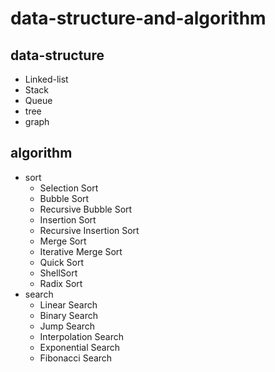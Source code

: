 # data-structure-and-algorithm

## data-structure
- Linked-list
- Stack
- Queue
- tree
- graph

## algorithm
- sort
    - Selection Sort
    - Bubble Sort
    - Recursive Bubble Sort
    - Insertion Sort
    - Recursive Insertion Sort
    - Merge Sort
    - Iterative Merge Sort
    - Quick Sort
    - ShellSort
    - Radix Sort
- search
    - Linear Search
    - Binary Search
    - Jump Search
    - Interpolation Search
    - Exponential Search
    - Fibonacci Search
